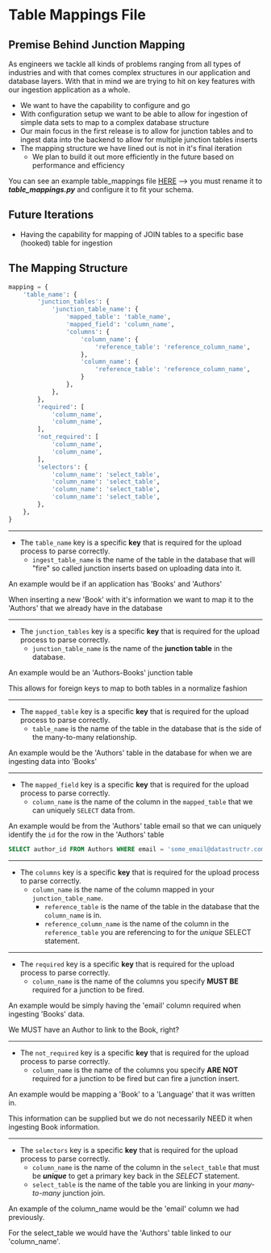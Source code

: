 # Table Mappings File

## Premise Behind Junction Mapping

As engineers we tackle all kinds of problems ranging from all types of industries and with that comes complex structures in our application and database layers.  With that in mind we are trying to hit on key features with our ingestion application as a whole. 

* We want to have the capability to configure and go
* With configuration setup we want to be able to allow for ingestion of simple data sets to map to a complex database structure
* Our main focus in the first release is to allow for junction tables and to ingest data into the backend to allow for multiple junction tables inserts
* The mapping structure we have lined out is not in it's final iteration 
    * We plan to build it out more efficiently in the future based on performance and efficiency
    
You can see an example table_mappings file [HERE](app/example_table_mappings.py) --> you must rename it to **_table_mappings.py_** and configure it to fit your schema.

## Future Iterations

* Having the capability for mapping of JOIN tables to a specific base (hooked) table for ingestion

## The Mapping Structure

```python
mapping = {
    'table_name': {
        'junction_tables': {
            'junction_table_name': {
                'mapped_table': 'table_name',
                'mapped_field': 'column_name',
                'columns': {
                    'column_name': {
                        'reference_table': 'reference_column_name',
                    },
                    'column_name': {
                        'reference_table': 'reference_column_name',
                    }
                },
            },
        },
        'required': [
            'column_name',
            'column_name',
        ],
        'not_required': [
            'column_name',
            'column_name',
        ],
        'selectors': {
            'column_name': 'select_table',
            'column_name': 'select_table',
            'column_name': 'select_table',
            'column_name': 'select_table',
        },
    },
}
```
---

* The `table_name` key is a specific **key** that is required for the upload process to parse correctly.
    * `ingest_table_name` is the name of the table in the database that will "fire" so called junction inserts based on uploading data into it.

An example would be if an application has 'Books' and 'Authors'

When inserting a new 'Book' with it's information we want to map it to the 'Authors' that we already have in the database
        
---

* The `junction_tables` key is a specific **key** that is required for the upload process to parse correctly.
    * `junction_table_name` is the name of the **junction table** in the database.
          
An example would be an 'Authors-Books' junction table
 
This allows for foreign keys to map to both tables in a normalize fashion

---

* The `mapped_table` key is a specific **key** that is required for the upload process to parse correctly.
    * `table_name` is the name of the table in the database that is the side of the many-to-many relationship.
    
An example would be the 'Authors' table in the database for when we are ingesting data into 'Books'

---

* The `mapped_field` key is a specific **key** that is required for the upload process to parse correctly.
    * `column_name` is the name of the column in the `mapped_table` that we can uniquely `SELECT` data from.
    
An example would be from the 'Authors' table email so that we can uniquely identify the `id` for the row in the 'Authors' table

```sql
SELECT author_id FROM Authors WHERE email = 'some_email@datastructr.com'
```
---

* The `columns` key is a specific **key** that is required for the upload process to parse correctly.
    * `column_name` is the name of the column mapped in your `junction_table_name`.
        * `reference_table` is the name of the table in the database that the `column_name` is in.
        * `reference_column_name` is the name of the column in the `reference_table` you are referencing to for the _unique_ SELECT statement.

---

* The `required` key is a specific **key** that is required for the upload process to parse correctly.
    * `column_name` is the name of the columns you specify **MUST BE** required for a junction to be fired.
    
An example would be simply having the 'email' column required when ingesting 'Books' data.

We MUST have an Author to link to the Book, right?

---

* The `not_required` key is a specific **key** that is required for the upload process to parse correctly.
    * `column_name` is the name of the columns you specify **ARE NOT** required for a junction to be fired but can fire a junction insert.
    
An example would be mapping a 'Book' to a 'Language' that it was written in.

This information can be supplied but we do not necessarily NEED it when ingesting Book information.

---

* The `selectors` key is a specific **key** that is required for the upload process to parse correctly.
    * `column_name` is the name of the column in the `select_table` that must be **_unique_** to get a primary key back in the _SELECT_ statement.
    * `select_table` is the name of the table you are linking in your _many-to-many_ junction join.
    
An example of the column_name would be the 'email' column we had previously.

For the select_table we would have the 'Authors' table linked to our 'column_name'.
